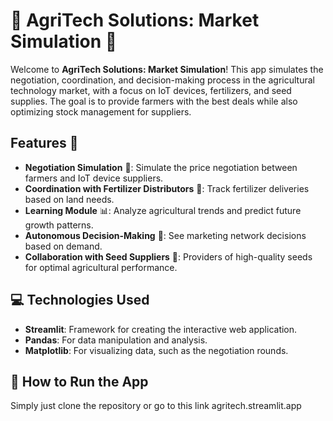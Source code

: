 # 🌱 AgriTech Solutions: Market Simulation 🌻

Welcome to **AgriTech Solutions: Market Simulation**! This app simulates the negotiation, coordination, and decision-making process in the agricultural technology market, with a focus on IoT devices, fertilizers, and seed supplies. The goal is to provide farmers with the best deals while also optimizing stock management for suppliers.

## Features 🌟
- **Negotiation Simulation** 💸: Simulate the price negotiation between farmers and IoT device suppliers.
- **Coordination with Fertilizer Distributors** 🌾: Track fertilizer deliveries based on land needs.
- **Learning Module** 📊: Analyze agricultural trends and predict future growth patterns.
- **Autonomous Decision-Making** 🚀: See marketing network decisions based on demand.
- **Collaboration with Seed Suppliers** 🌻: Providers of high-quality seeds for optimal agricultural performance.

## 💻 Technologies Used
- **Streamlit**: Framework for creating the interactive web application.
- **Pandas**: For data manipulation and analysis.
- **Matplotlib**: For visualizing data, such as the negotiation rounds.

## 🌼 How to Run the App
Simply just clone the repository or go to this link agritech.streamlit.app